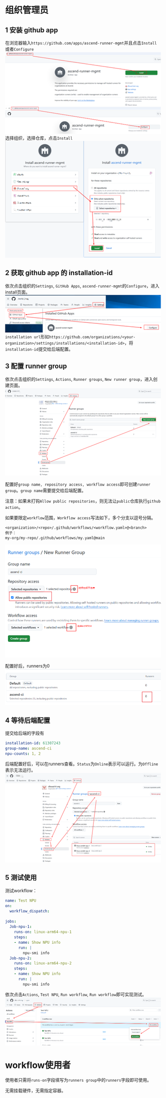 # 组织管理员

## 1 安装 github app
在浏览器输入`https://github.com/apps/ascend-runner-mgmt`并且点击`Install`或者`Configure`
![alt text](assets/使用说明文档/image-3.png)
![alt text](<assets/user manual/image.png>)
选择组织，选择仓库，点击`Install`
![alt text](assets/使用说明文档/image-5.png)

## 2 获取 github app 的 installation-id
依次点击组织的`Settings`, `GitHub Apps`, `ascend-runner-mgmt`的`Configure`，进入install页面。
![alt text](assets/使用说明文档/image-7.png)
`installation url`形如`https://github.com/organizations/<your-organization>/settings/installations/<installation-id>`，将`installation-id`提交给后端配置。

## 3 配置 runner group
依次点击组织的`Settings`, `Actions`, `Runner groups`, `New runner group`，进入创建页面。
![alt text](assets/使用说明文档/image-8.png)

配置好`group name, repository access, workflow access`即可创建`runner group`。`group name`需要提交给后端配置。

注意：如果未打钩`Allow public repositories`，则无法让`public`仓库执行`github action`。

如果要限定`workflow`范围，`Workflow access`写法如下，多个分支以逗号分隔。
```text
<organization>/<repo>/.github/workflows/<workflow.yaml>@<branch>
例子：
my-org/my-repo/.github/workflows/my.yaml@main
```
![alt text](assets/使用说明文档/image-2.png)

配置好后，runners为0
![alt text](<assets/user manual/image-2.png>)

## 4 等待后端配置
提交给后端的字段有
```yaml
installation-id: 61307243
group-name: ascend-ci
npu-counts: 1, 2
```
后端配置好后，可以在runners查看。`Status`为`Online`表示可以运行。为`Offline`表示无法运行。
![alt text](<assets/user manual/image-4.png>)

## 5 测试使用
测试workflow：
```yaml
name: Test NPU
on:
  workflow_dispatch:

jobs:
  Job-npu-1:
    runs-on: linux-arm64-npu-1
    steps:
    - name: Show NPU info
      run: |
        npu-smi info
  Job-npu-2:
    runs-on: linux-arm64-npu-2
    steps:
    - name: Show NPU info
      run: |
        npu-smi info
```
依次点击`Actions`, `Test NPU`, `Run workflow`, `Run workflow`即可实现测试。
![alt text](<assets/user manual/image-5.png>)


# workflow使用者
使用者只需将`runs-on`字段填写为`runners group`中的`runners`字段即可使用。

无需挂载硬件，无需指定容器。
